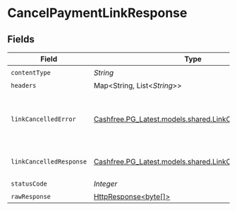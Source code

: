 # CancelPaymentLinkResponse


## Fields

| Field                                                                                                                    | Type                                                                                                                     | Required                                                                                                                 | Description                                                                                                              |
| ------------------------------------------------------------------------------------------------------------------------ | ------------------------------------------------------------------------------------------------------------------------ | ------------------------------------------------------------------------------------------------------------------------ | ------------------------------------------------------------------------------------------------------------------------ |
| `contentType`                                                                                                            | *String*                                                                                                                 | :heavy_check_mark:                                                                                                       | N/A                                                                                                                      |
| `headers`                                                                                                                | Map<String, List<*String*>>                                                                                              | :heavy_minus_sign:                                                                                                       | N/A                                                                                                                      |
| `linkCancelledError`                                                                                                     | [Cashfree.PG_Latest.models.shared.LinkCancelledError](../../models/shared/LinkCancelledError.md)                         | :heavy_minus_sign:                                                                                                       | Cannot cancel Payment Link if status is not ACTIVE                                                                       |
| `linkCancelledResponse`                                                                                                  | [Cashfree.PG_Latest.models.shared.LinkCancelledResponse](../../models/shared/LinkCancelledResponse.md)                   | :heavy_minus_sign:                                                                                                       | Payment Link cancelled                                                                                                   |
| `statusCode`                                                                                                             | *Integer*                                                                                                                | :heavy_check_mark:                                                                                                       | N/A                                                                                                                      |
| `rawResponse`                                                                                                            | [HttpResponse<byte[]>](https://docs.oracle.com/en/java/javase/11/docs/api/java.net.http/java/net/http/HttpResponse.html) | :heavy_minus_sign:                                                                                                       | N/A                                                                                                                      |